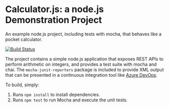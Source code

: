 Calculator.js: a node.js Demonstration Project
==============================================
An example node.js project, including tests with mocha, that behaves like
a pocket calculator.

[![Build Status](https://dev.azure.com/nathaneverard/Configuring%20Agent%20Pools%20and%20Understanding%20Pipeline%20Styles/_apis/build/status%2FNathanEverard.calculator?branchName=master)](https://dev.azure.com/nathaneverard/Configuring%20Agent%20Pools%20and%20Understanding%20Pipeline%20Styles/_build/latest?definitionId=3&branchName=master)

The project contains a simple node.js application that exposes REST APIs
to perform arithmetic on integers, and provides a test suite with mocha
and chai.  The `mocha-junit-reporters` package is included to provide XML
output that can be presented in a continuous integration tool like
[Azure DevOps](https://azure.com/devops).

To build, simply:

1. Runs `npm install` to install dependencies.
2. Runs `npm test` to run Mocha and execute the unit tests.

